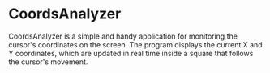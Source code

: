 # CoordsAnalyzer
CoordsAnalyzer is a simple and handy application for monitoring the cursor's coordinates on the screen. The program displays the current X and Y coordinates, which are updated in real time inside a square that follows the cursor's movement.
